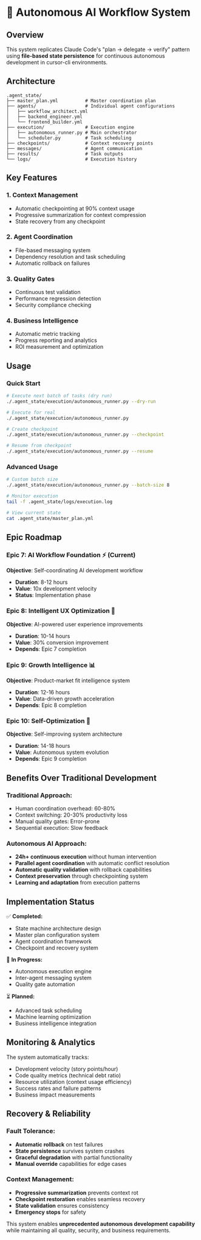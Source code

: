 # 🤖 Autonomous AI Workflow System

## Overview

This system replicates Claude Code's "plan → delegate → verify" pattern using **file-based state persistence** for continuous autonomous development in cursor-cli environments.

## Architecture

```
.agent_state/
├── master_plan.yml          # Master coordination plan
├── agents/                  # Individual agent configurations
│   ├── workflow_architect.yml
│   ├── backend_engineer.yml
│   └── frontend_builder.yml
├── execution/               # Execution engine
│   ├── autonomous_runner.py # Main orchestrator
│   └── scheduler.py         # Task scheduling
├── checkpoints/             # Context recovery points
├── messages/                # Agent communication
├── results/                 # Task outputs
└── logs/                    # Execution history
```

## Key Features

### 1. **Context Management**
- Automatic checkpointing at 90% context usage
- Progressive summarization for context compression
- State recovery from any checkpoint

### 2. **Agent Coordination**
- File-based messaging system
- Dependency resolution and task scheduling
- Automatic rollback on failures

### 3. **Quality Gates**
- Continuous test validation
- Performance regression detection
- Security compliance checking

### 4. **Business Intelligence**
- Automatic metric tracking
- Progress reporting and analytics
- ROI measurement and optimization

## Usage

### Quick Start
```bash
# Execute next batch of tasks (dry run)
./.agent_state/execution/autonomous_runner.py --dry-run

# Execute for real
./.agent_state/execution/autonomous_runner.py

# Create checkpoint
./.agent_state/execution/autonomous_runner.py --checkpoint

# Resume from checkpoint
./.agent_state/execution/autonomous_runner.py --resume
```

### Advanced Usage
```bash
# Custom batch size
./.agent_state/execution/autonomous_runner.py --batch-size 8

# Monitor execution
tail -f .agent_state/logs/execution.log

# View current state
cat .agent_state/master_plan.yml
```

## Epic Roadmap

### Epic 7: AI Workflow Foundation ⚡ (Current)
**Objective**: Self-coordinating AI development workflow
- **Duration**: 8-12 hours
- **Value**: 10x development velocity
- **Status**: Implementation phase

### Epic 8: Intelligent UX Optimization 🎨
**Objective**: AI-powered user experience improvements
- **Duration**: 10-14 hours
- **Value**: 30% conversion improvement
- **Depends**: Epic 7 completion

### Epic 9: Growth Intelligence 📊
**Objective**: Product-market fit intelligence system
- **Duration**: 12-16 hours
- **Value**: Data-driven growth acceleration
- **Depends**: Epic 8 completion

### Epic 10: Self-Optimization 🧠
**Objective**: Self-improving system architecture
- **Duration**: 14-18 hours
- **Value**: Autonomous system evolution
- **Depends**: Epic 9 completion

## Benefits Over Traditional Development

### Traditional Approach:
- Human coordination overhead: 60-80%
- Context switching: 20-30% productivity loss
- Manual quality gates: Error-prone
- Sequential execution: Slow feedback

### Autonomous AI Approach:
- **24h+ continuous execution** without human intervention
- **Parallel agent coordination** with automatic conflict resolution
- **Automatic quality validation** with rollback capabilities
- **Context preservation** through checkpointing system
- **Learning and adaptation** from execution patterns

## Implementation Status

✅ **Completed:**
- State machine architecture design
- Master plan configuration system
- Agent coordination framework
- Checkpoint and recovery system

🚧 **In Progress:**
- Autonomous execution engine
- Inter-agent messaging system
- Quality gate automation

⏳ **Planned:**
- Advanced task scheduling
- Machine learning optimization
- Business intelligence integration

## Monitoring & Analytics

The system automatically tracks:
- Development velocity (story points/hour)
- Code quality metrics (technical debt ratio)
- Resource utilization (context usage efficiency)
- Success rates and failure patterns
- Business impact measurements

## Recovery & Reliability

### Fault Tolerance:
- **Automatic rollback** on test failures
- **State persistence** survives system crashes
- **Graceful degradation** with partial functionality
- **Manual override** capabilities for edge cases

### Context Management:
- **Progressive summarization** prevents context rot
- **Checkpoint restoration** enables seamless recovery
- **State validation** ensures consistency
- **Emergency stops** for safety

This system enables **unprecedented autonomous development capability** while maintaining all quality, security, and business requirements.
